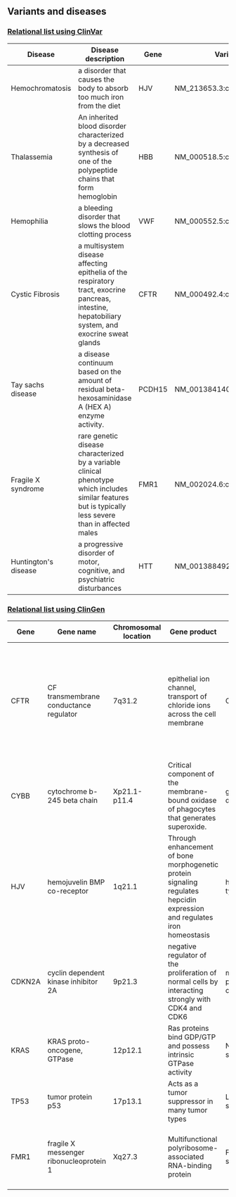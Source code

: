 ## Variants and diseases

### [Relational list using ClinVar](https://www.ncbi.nlm.nih.gov/clinvar/)

|Disease|Disease description|Gene|Variants|
|-------|-------------------|----|--------|
|Hemochromatosis|a disorder that causes the body to absorb too much iron from the diet|HJV|NM_213653.3:c.959G>T|
|Thalassemia|An inherited blood disorder characterized by a decreased synthesis of one of the polypeptide chains that form hemoglobin|HBB|NM_000518.5:c.*113A>G|
|Hemophilia|a bleeding disorder that slows the blood clotting process|VWF|NM_000552.5:c.7603C>T|
|Cystic Fibrosis|a multisystem disease affecting epithelia of the respiratory tract, exocrine pancreas, intestine, hepatobiliary system, and exocrine sweat glands|CFTR|NM_000492.4:c.3190A>G |
|Tay sachs disease|a disease continuum based on the amount of residual beta-hexosaminidase A (HEX A) enzyme activity. |PCDH15|NM_001384140.1:c.733C>T |
|Fragile X syndrome|rare genetic disease characterized by a variable clinical phenotype which includes similar features but is typically less severe than in affected males|FMR1|NM_002024.6:c.818A>G |
|Huntington's disease|a progressive disorder of motor, cognitive, and psychiatric disturbances|HTT|NM_001388492.1:c.54GCA[40]|


### [Relational list using ClinGen](https://clinicalgenome.org/)

|Gene|Gene name|Chromosomal location|Gene product|Disease|Disease description|
|----|---------|--------------------|------------|-------|-------------------|
|CFTR|CF transmembrane conductance regulator|7q31.2|epithelial ion channel, transport of chloride ions across the cell membrane|Cystic fibrosis|a genetic disorder characterized by the production of sweat with a high salt content and mucus secretions with an abnormal viscosity|		 |
|CYBB|cytochrome b-245 beta chain|	Xp21.1-p11.4	|Critical component of the membrane-bound oxidase of phagocytes that generates superoxide.|	granulomatous disease|		 |
|HJV|hemojuvelin BMP co-receptor|1q21.1|Through enhancement of bone morphogenetic protein signaling regulates hepcidin expression and regulates iron homeostasis |hemochromatosis type 2A|		 |
|CDKN2A|cyclin dependent kinase inhibitor 2A|9p21.3|negative regulator of the proliferation of normal cells by interacting strongly with CDK4 and CDK6|melanoma-pancreatic cancer syndrome|		 |
|KRAS|KRAS proto-oncogene, GTPase|12p12.1|Ras proteins bind GDP/GTP and possess intrinsic GTPase activity |Noonan syndrome|		 |
|TP53|tumor protein p53|17p13.1|Acts as a tumor suppressor in many tumor types|Li-Fraumeni syndrome 1|		 |
|FMR1|fragile X messenger ribonucleoprotein 1|Xq27.3|Multifunctional polyribosome-associated RNA-binding protein|Fragile X syndrome|a genetic disorder characterized by mild-to-moderate intellectual disability|

